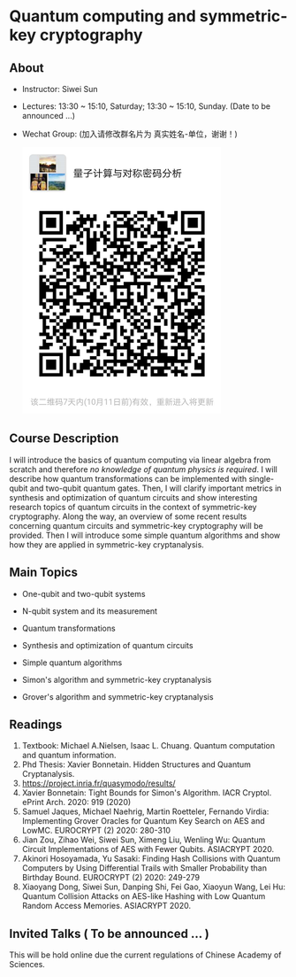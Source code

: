 # Quantum computing and symmetric-key cryptography
## About 

- Instructor: Siwei Sun

- Lectures: 13:30 ~ 15:10, Saturday; 13:30 ~ 15:10, Sunday. (Date to be announced ...)

- Wechat Group: (加入请修改群名片为 真实姓名-单位，谢谢！)

  ![1601795488966](https://github.com/siweisun/cas-symmetric-Q-lecture/blob/main/wechat_group.png)

## Course Description

I will introduce the basics of quantum computing via linear algebra from scratch and therefore *no knowledge of quantum physics is required*. I will describe how quantum transformations can be implemented with single-qubit and two-qubit quantum gates. Then, I will clarify important metrics in synthesis and optimization of quantum circuits and show interesting research topics of quantum circuits in the context of symmetric-key cryptography. Along the way, an overview of some recent results concerning quantum circuits and symmetric-key cryptography will be provided. Then I will introduce some simple quantum algorithms and show how they are applied in symmetric-key cryptanalysis. 

## Main Topics

- One-qubit and two-qubit systems

- N-qubit system and its measurement

- Quantum transformations

- Synthesis and optimization of quantum circuits

- Simple quantum algorithms

- Simon's algorithm and symmetric-key cryptanalysis

- Grover's algorithm and symmetric-key cryptanalysis

  

## Readings

1. Textbook: Michael A.Nielsen, Isaac L. Chuang. Quantum computation and quantum information. 
2. Phd Thesis: Xavier Bonnetain. Hidden Structures and Quantum Cryptanalysis.
3. https://project.inria.fr/quasymodo/results/
4. Xavier Bonnetain: Tight Bounds for Simon's Algorithm. IACR Cryptol. ePrint Arch. 2020: 919 (2020)
5. Samuel Jaques, Michael Naehrig, Martin Roetteler, Fernando Virdia: Implementing Grover Oracles for Quantum Key Search on AES and LowMC. EUROCRYPT (2) 2020: 280-310
6. Jian Zou, Zihao Wei, Siwei Sun, Ximeng Liu, Wenling Wu: Quantum Circuit Implementations of AES
   with Fewer Qubits. ASIACRYPT 2020.
7. Akinori Hosoyamada, Yu Sasaki: Finding Hash Collisions with Quantum Computers by Using Differential Trails with Smaller Probability than Birthday Bound. EUROCRYPT (2) 2020: 249-279
8. Xiaoyang Dong, Siwei Sun, Danping Shi, Fei Gao, Xiaoyun Wang, Lei Hu: Quantum Collision Attacks on AES-like Hashing with Low Quantum Random Access Memories. ASIACRYPT 2020.

## Invited Talks ( To be announced ... )

This will be hold online due the current regulations of Chinese Academy of Sciences.

